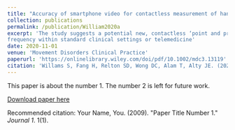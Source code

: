 ```yaml
---
title: "Accuracy of smartphone video for contactless measurement of hand tremor frequency"
collection: publications
permalink: /publication/William2020a
excerpt: 'The study suggests a potential new, contactless ‘point and press’ measure of tremor
frequency within standard clinical settings or telemedicine'
date: 2020-11-01
venue: 'Movement Disorders Clinical Practice'
paperurl: 'https://onlinelibrary.wiley.com/doi/pdf/10.1002/mdc3.13119'
citation: 'Willams S, Fang H, Relton SD, Wong DC, Alam T, Alty JE. (2020). &quot;Accuracy of smartphone video for contactless measurement of hand tremor frequency.&quot; <i>Movement Disorders Clinical Practice</i>.'
---
```

This paper is about the number 1. The number 2 is left for future work.

[Download paper here](http://academicpages.github.io/files/paper1.pdf)

Recommended citation: Your Name, You. (2009). "Paper Title Number 1." <i>Journal 1</i>. 1(1).
